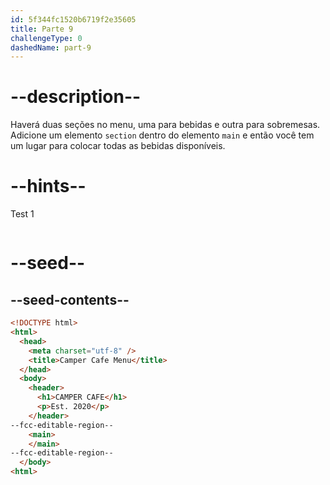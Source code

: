 ```yaml
---
id: 5f344fc1520b6719f2e35605
title: Parte 9
challengeType: 0
dashedName: part-9
---
```


# --description--

Haverá duas seções no menu, uma para bebidas e outra para sobremesas. Adicione um elemento `section` dentro do elemento `main` e então você tem um lugar para colocar todas as bebidas disponíveis. 

# --hints--

Test 1

```js

```

# --seed--

## --seed-contents--

```html
<!DOCTYPE html>
<html>
  <head>
    <meta charset="utf-8" />
    <title>Camper Cafe Menu</title>
  </head>
  <body>
    <header>
      <h1>CAMPER CAFE</h1>
      <p>Est. 2020</p>
    </header>
--fcc-editable-region--
    <main>
    </main>
--fcc-editable-region--
  </body>
<html>
```

